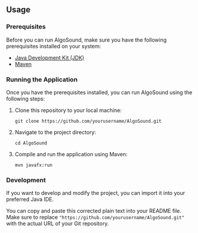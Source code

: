 ## Usage

### Prerequisites
Before you can run AlgoSound, make sure you have the following prerequisites installed on your system:

- [Java Development Kit (JDK)](https://www.oracle.com/java/technologies/javase-downloads.html)
- [Maven](https://maven.apache.org/download.cgi)

### Running the Application
Once you have the prerequisites installed, you can run AlgoSound using the following steps:

1. Clone this repository to your local machine:

   ```shell
   git clone https://github.com/yourusername/AlgoSound.git
   ```
2. Navigate to the project directory:
    ```
    cd AlgoSound
    ```
3. Compile and run the application using Maven:
    ```
    mvn javafx:run
    ```

### Development
If you want to develop and modify the project, you can import it into your preferred Java IDE.


You can copy and paste this corrected plain text into your README file. Make sure to replace `"https://github.com/yourusername/AlgoSound.git"` with the actual URL of your Git repository.
